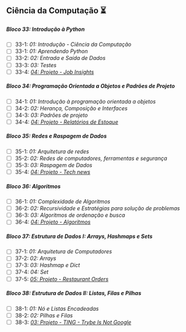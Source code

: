 ## Ciência da Computação :hourglass_flowing_sand:

##### Bloco 33: Introdução à Python

- [ ] 33-1: _01: Introdução - Ciência da Computação_
- [ ] 33-1: _01: Aprendendo Python_
- [ ] 33-2: _02: Entrada e Saída de Dados_
- [ ] 33-3: _03: Testes_
- [ ] 33-4: _[04: Projeto - Job Insights]()_

##### Bloco 34: Programação Orientada a Objetos e Padrões de Projeto

- [ ] 34-1: _01: Introdução à programação orientada a objetos_
- [ ] 34-2: _02: Herança, Composição e Interfaces_
- [ ] 34-3: _03: Padrões de projeto_
- [ ] 34-4: _[04: Projeto - Relatórios de Estoque]()_

##### Bloco 35: Redes e Raspagem de Dados

- [ ] 35-1: _01: Arquitetura de redes_
- [ ] 35-2: _02: Redes de computadores, ferramentas e segurança_
- [ ] 35-3: _03: Raspagem de Dados_
- [ ] 35-4: _[04: Projeto - Tech news]()_

##### Bloco 36: Algoritmos

- [ ] 36-1: _01: Complexidade de Algoritmos_
- [ ] 36-2: _02: Recursividade e Estratégias para solução de problemas_
- [ ] 36-3: _03: Algoritmos de ordenação e busca_
- [ ] 36-4: _[04: Projeto - Algoritmos]()_

##### Bloco 37: Estrutura de Dados I: Arrays, Hashmaps e Sets

- [ ] 37-1: _01: Arquitetura de Computadores_
- [ ] 37-2: _02: Arrays_
- [ ] 37-3: _03: Hashmap e Dict_
- [ ] 37-4: _04: Set_
- [ ] 37-5: _[05: Projeto - Restaurant Orders]()_

##### Bloco 38: Estrutura de Dados II: Listas, Filas e Pilhas

- [ ] 38-1: _01: Nó e Listas Encadeadas_
- [ ] 38-2: _02: Pilhas e Filas_
- [ ] 38-3: _[03: Projeto - TING - Trybe Is Not Google]()_
